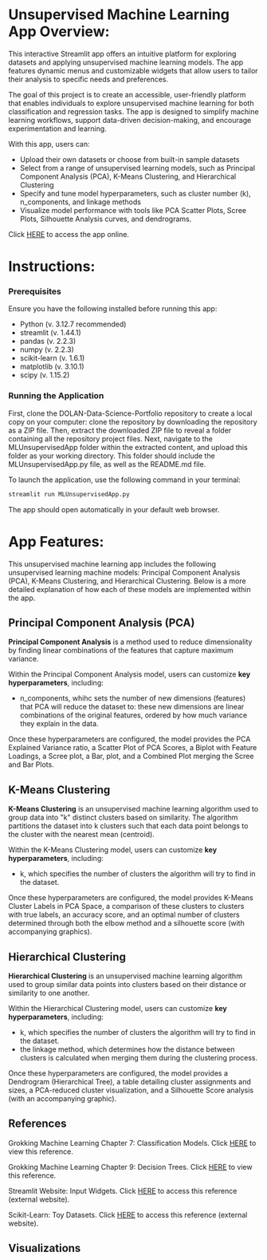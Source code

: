 # Unsupervised Machine Learning App Overview:
This interactive Streamlit app offers an intuitive platform for exploring datasets and applying unsupervised machine learning models. The app features dynamic menus and customizable widgets that allow users to tailor their analysis to specific needs and preferences.

The goal of this project is to create an accessible, user-friendly platform that enables individuals to explore unsupervised machine learning for both classification and regression tasks. The app is designed to simplify machine learning workflows, support data-driven decision-making, and encourage experimentation and learning.

With this app, users can:
- Upload their own datasets or choose from built-in sample datasets
- Select from a range of unsupervised learning models, such as Principal Component Analysis (PCA), K-Means Clustering, and Hierarchical Clustering
- Specify and tune model hyperparameters, such as cluster number (k), n_components, and linkage methods
- Visualize model performance with tools like PCA Scatter Plots, Scree Plots, Silhouette Analysis curves, and dendrograms.

Click [HERE]() to access the app online.

# Instructions:

### Prerequisites
Ensure you have the following installed before running this app:
- Python (v. 3.12.7 recommended)
- streamlit (v. 1.44.1)
- pandas (v. 2.2.3)
- numpy (v. 2.2.3)
- scikit-learn (v. 1.6.1)
- matplotlib (v. 3.10.1)
- scipy (v. 1.15.2)

### Running the Application

First, clone the DOLAN-Data-Science-Portfolio repository to create a local copy on your computer: clone the repository by downloading the repository as a ZIP file. Then, extract the downloaded ZIP file to reveal a folder containing all the repository project files. Next, navigate to the MLUnsupervisedApp folder within the extracted content, and upload this folder as your working directory. This folder should include the MLUnsupervisedApp.py file, as well as the README.md file.

To launch the application, use the following command in your terminal:

```bash
streamlit run MLUnsupervisedApp.py
```

The app should open automatically in your default web browser.

# App Features:

This unsupervised machine learning app includes the following unsupervised learning machine models: Principal Component Analysis (PCA), K-Means Clustering, and Hierarchical Clustering. Below is a more detailed explanation of how each of these models are implemented within the app.

## Principal Component Analysis (PCA)

**Principal Component Analysis** is a method used to reduce dimensionality by finding linear combinations of the features that capture maximum variance.

Within the Principal Component Analysis model, users can customize **key hyperparameters**, including:
- n_components, whihc sets the number of new dimensions (features) that PCA will reduce the dataset to: these new dimensions are linear combinations of the original features, ordered by how much variance they explain in the data.

Once these hyperparameters are configured, the model provides the PCA Explained Variance ratio, a Scatter Plot of PCA Scores, a Biplot with Feature Loadings, a Scree plot, a Bar, plot, and a Combined Plot merging the Scree and Bar Plots.

## K-Means Clustering

**K-Means Clustering** is an unsupervised machine learning algorithm used to group data into "k" distinct clusters based on similarity. The algorithm partitions the dataset into k clusters such that each data point belongs to the cluster with the nearest mean (centroid).

Within the K-Means Clustering model, users can customize **key hyperparameters**, including:
- k, which specifies the number of clusters the algorithm will try to find in the dataset.

Once these hyperparameters are configured, the model provides K-Means Cluster Labels in PCA Space, a comparison of these clusters to clusters with true labels, an accuracy score, and an optimal number of clusters determined through both the elbow method and a silhouette score (with accompanying graphics).

## Hierarchical Clustering

**Hierarchical Clustering** is an unsupervised machine learning algorithm used to group similar data points into clusters based on their distance or similarity to one another.

Within the Hierarchical Clustering model, users can customize **key hyperparameters**, including:
- k, which specifies the number of clusters the algorithm will try to find in the dataset.
- the linkage method, which determines how the distance between clusters is calculated when merging them during the clustering process.

Once these hyperparameters are configured, the model provides a Dendrogram (Hierarchical Tree), a table detailing cluster assignments and sizes, a PCA-reduced cluster visualization, and a Silhouette Score analysis (with an accompanying graphic).

## References

Grokking Machine Learning Chapter 7: Classification Models. Click [HERE](https://github.com/pdolan32/DOLAN-Data-Science-Portfolio/blob/main/MLStreamlitApp/GrokkingML_Measuring%20Classification%20Models-1.pdf) to view this reference.

Grokking Machine Learning Chapter 9: Decision Trees. Click [HERE](https://github.com/pdolan32/DOLAN-Data-Science-Portfolio/blob/main/MLStreamlitApp/GrokkingML_Decision%20Trees.pdf) to view this reference.

Streamlit Website: Input Widgets. Click [HERE](https://docs.streamlit.io/develop/api-reference/widgets) to access this reference (external website).

Scikit-Learn: Toy Datasets. Click [HERE](https://scikit-learn.org/stable/datasets/toy_dataset.html) to access this reference (external website).

## Visualizations









